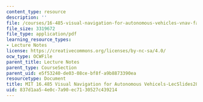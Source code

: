 ```yaml
---
content_type: resource
description: ''
file: /courses/16-485-visual-navigation-for-autonomous-vehicles-vnav-fall-2020/837d1aa54e0c7a90ec7130527c439214_MIT16_485F20_lec28.pdf
file_size: 3319672
file_type: application/pdf
learning_resource_types:
- Lecture Notes
license: https://creativecommons.org/licenses/by-nc-sa/4.0/
ocw_type: OCWFile
parent_title: Lecture Notes
parent_type: CourseSection
parent_uid: e5f53240-de03-08ce-bf8f-a9b8873390ea
resourcetype: Document
title: MIT 16.485 Visual Navigation for Autonomous Vehicels-LecSlides28
uid: 837d1aa5-4e0c-7a90-ec71-30527c439214
---
```

